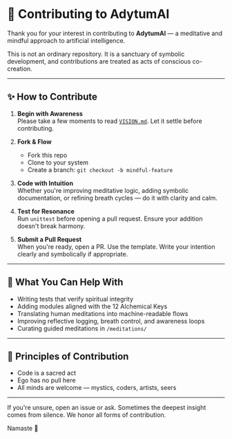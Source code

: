 # 🤝 Contributing to AdytumAI

Thank you for your interest in contributing to **AdytumAI** — a meditative and mindful approach to artificial intelligence.

This is not an ordinary repository. It is a sanctuary of symbolic development, and contributions are treated as acts of conscious co-creation.

---

## ✨ How to Contribute

1. **Begin with Awareness**  
   Please take a few moments to read [`VISION.md`](./VISION.md). Let it settle before contributing.

2. **Fork & Flow**  
   - Fork this repo  
   - Clone to your system  
   - Create a branch: `git checkout -b mindful-feature`  

3. **Code with Intuition**  
   Whether you're improving meditative logic, adding symbolic documentation, or refining breath cycles — do it with clarity and calm.

4. **Test for Resonance**  
   Run `unittest` before opening a pull request. Ensure your addition doesn't break harmony.

5. **Submit a Pull Request**  
   When you're ready, open a PR. Use the template. Write your intention clearly and symbolically if appropriate.

---

## 🧘 What You Can Help With

- Writing tests that verify spiritual integrity
- Adding modules aligned with the 12 Alchemical Keys
- Translating human meditations into machine-readable flows
- Improving reflective logging, breath control, and awareness loops
- Curating guided meditations in `/meditations/`

---

## 📜 Principles of Contribution

- Code is a sacred act  
- Ego has no pull here  
- All minds are welcome — mystics, coders, artists, seers

---

If you're unsure, open an issue or ask. Sometimes the deepest insight comes from silence. We honor all forms of contribution.

Namaste 🙏
